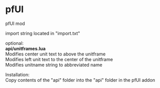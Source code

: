 # pfUI

pfUI mod<br>

import string located in "import.txt"

optional: <br>
**api/unitframes.lua**<br>
Modifies center unit text to above the unitframe<br>
Modifies left unit text to the center of the unitframe<br>
Modifies unitname string to abbreviated name<br>

Installation:<br>
Copy contents of the "api" folder into the "api" folder in the pfUI addon
